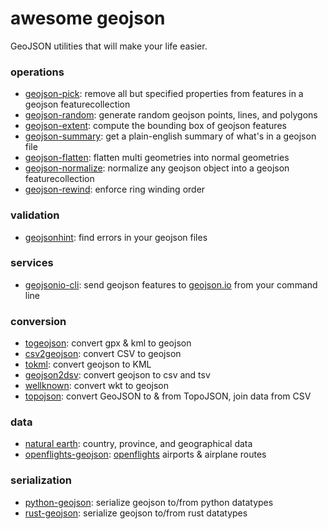 # awesome geojson

GeoJSON utilities that will make your life easier.

### operations

* [geojson-pick](https://www.npmjs.com/package/geojson-pick): remove all but specified properties from features in a geojson featurecollection
* [geojson-random](https://github.com/mapbox/geojson-random): generate random geojson points, lines, and polygons
* [geojson-extent](https://www.npmjs.com/package/geojson-extent): compute the bounding box of geojson features
* [geojson-summary](https://github.com/mapbox/geojson-summary): get a plain-english summary of what's in a geojson file
* [geojson-flatten](https://github.com/mapbox/geojson-flatten): flatten multi geometries into normal geometries
* [geojson-normalize](https://github.com/mapbox/geojson-normalize): normalize any geojson object into a geojson featurecollection
* [geojson-rewind](https://github.com/mapbox/geojson-rewind): enforce ring winding order

### validation

* [geojsonhint](https://github.com/mapbox/geojsonhint): find errors in your geojson files

### services

* [geojsonio-cli](https://github.com/mapbox/geojsonio-cli): send geojson features to [geojson.io](http://geojson.io/) from your command line

### conversion

* [togeojson](https://github.com/mapbox/togeojson): convert gpx & kml to geojson
* [csv2geojson](https://github.com/mapbox/csv2geojson): convert CSV to geojson
* [tokml](https://github.com/mapbox/tokml): convert geojson to KML
* [geojson2dsv](https://github.com/mapbox/geojson2dsv): convert geojson to csv and tsv
* [wellknown](https://github.com/mapbox/wellknown): convert wkt to geojson
* [topojson](https://github.com/mbostock/topojson): convert GeoJSON to & from TopoJSON, join data from CSV

### data

* [natural earth](http://www.naturalearthdata.com/): country, province, and geographical data
* [openflights-geojson](https://github.com/tmcw/openflights-geojson): [openflights](http://openflights.org/) airports & airplane routes

### serialization

* [python-geojson](https://github.com/frewsxcv/python-geojson): serialize geojson to/from python datatypes
* [rust-geojson](https://github.com/georust/rust-geojson): serialize geojson to/from rust datatypes
